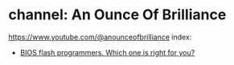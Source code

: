 # channel: An Ounce Of Brilliance
https://www.youtube.com/@anounceofbrilliance
index:
- [BIOS flash programmers. Which one is right for you?](https://youtu.be/wTt4wq2Y-zs)
